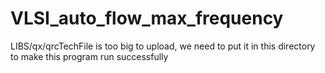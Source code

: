 # VLSI_auto_flow_max_frequency
LIBS/qx/qrcTechFile is too big to upload, we need to put it in this directory to make this program run successfully

